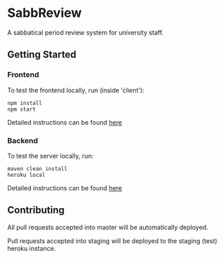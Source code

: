 # SabbReview

A sabbatical period review system for university staff.

## Getting Started

### Frontend

To test the frontend locally, run (inside 'client'):

    npm install
    npm start

Detailed instructions can be found [here](docs/frontend.md)

### Backend

To test the server locally, run:

    maven clean install
    heroku local

Detailed instructions can be found [here](docs/backend.md)


## Contributing
All pull requests accepted into master will be automatically deployed.

Pull requests accepted into staging will be deployed to the staging (test) heroku instance.
